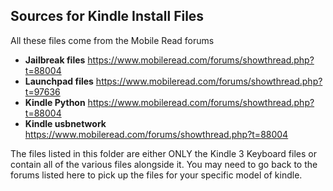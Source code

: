 ## Sources for Kindle Install Files

All these files come from the Mobile Read forums

* **Jailbreak files** https://www.mobileread.com/forums/showthread.php?t=88004
* **Launchpad files** https://www.mobileread.com/forums/showthread.php?t=97636
* **Kindle Python** https://www.mobileread.com/forums/showthread.php?t=88004
* **Kindle usbnetwork** https://www.mobileread.com/forums/showthread.php?t=88004



The files listed in this folder are either ONLY the Kindle 3 Keyboard files or contain all of the various files alongside it. You may need to go back to the forums listed here to pick up the files for your specific model of kindle.
